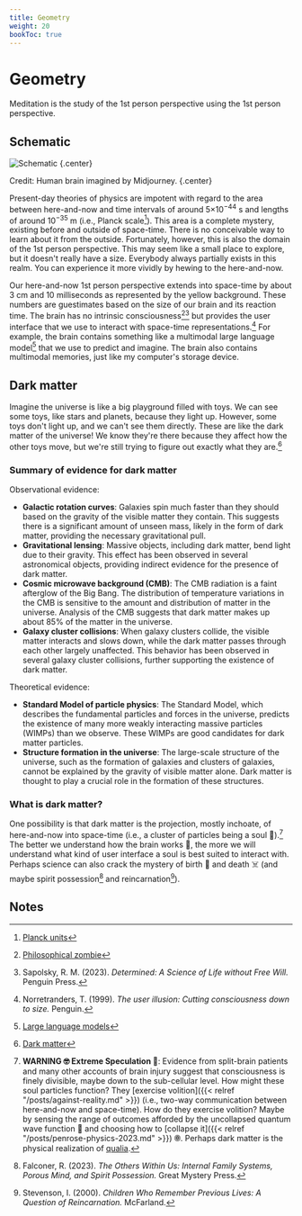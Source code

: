 ```yaml
---
title: Geometry
weight: 20
bookToc: true
---
```


# Geometry

Meditation is the study of the 1st person perspective using the 1st person perspective.

## Schematic

![Schematic](schematic.svg)
{.center}

Credit: Human brain imagined by Midjourney.
{.center}

Present-day theories of physics are impotent with regard to the area between here-and-now and time intervals of around 5×10<sup>−44</sup> s and lengths of around 10<sup>−35</sup> m (i.e., Planck scale[^planck]).
This area is a complete mystery, existing before and outside of space-time.
There is no conceivable way to learn about it from the outside.
Fortunately, however, this is also the domain of the 1st person perspective.
This may seem like a small place to explore, but it doesn't really have a size.
Everybody always partially exists in this realm.
You can experience it more vividly by hewing to the here-and-now.

Our here-and-now 1st person perspective extends into space-time by about 3 cm and 10 milliseconds as represented by the yellow background.
These numbers are guestimates based on the size of our brain and its reaction time.
The brain has no intrinsic consciousness[^zombie][^sapolsky2023] but provides the user interface that we use to interact with space-time representations.[^norretranders1999]
For example, the brain contains something like a multimodal large language model[^llm] that we use to predict and imagine.
The brain also contains multimodal memories, just like my computer's storage device.

## Dark matter

Imagine the universe is like a big playground filled with toys.
We can see some toys, like stars and planets, because they light up.
However, some toys don't light up, and we can't see them directly.
These are like the dark matter of the universe! We know they're there because they affect how the other toys move, but we're still trying to figure out exactly what they are.[^dark-matter]

### Summary of evidence for dark matter

Observational evidence:

-   **Galactic rotation curves**: Galaxies spin much faster than they should based on the gravity of the visible matter they contain. This suggests there is a significant amount of unseen mass, likely in the form of dark matter, providing the necessary gravitational pull.
-   **Gravitational lensing**: Massive objects, including dark matter, bend light due to their gravity. This effect has been observed in several astronomical objects, providing indirect evidence for the presence of dark matter.
-   **Cosmic microwave background (CMB)**: The CMB radiation is a faint afterglow of the Big Bang. The distribution of temperature variations in the CMB is sensitive to the amount and distribution of matter in the universe. Analysis of the CMB suggests that dark matter makes up about 85% of the matter in the universe.
-   **Galaxy cluster collisions**: When galaxy clusters collide, the visible matter interacts and slows down, while the dark matter passes through each other largely unaffected. This behavior has been observed in several galaxy cluster collisions, further supporting the existence of dark matter.

Theoretical evidence:

-   **Standard Model of particle physics**: The Standard Model, which describes the fundamental particles and forces in the universe, predicts the existence of many more weakly interacting massive particles (WIMPs) than we observe. These WIMPs are good candidates for dark matter particles.
-   **Structure formation in the universe**: The large-scale structure of the universe, such as the formation of galaxies and clusters of galaxies, cannot be explained by the gravity of visible matter alone. Dark matter is thought to play a crucial role in the formation of these structures.

### What is dark matter?

One possibility is that dark matter is the projection, mostly inchoate, of here-and-now into space-time (i.e., a cluster of particles being a soul 👻).[^conscious-agent]
The better we understand how the brain works 🧠, the more we will understand what kind of user interface a soul is best suited to interact with.
Perhaps science can also crack the mystery of birth 🎂 and death ☠️ (and maybe spirit possession[^falconer2023] and reincarnation[^stevenson2000]).

## Notes

[^norretranders1999]: Norretranders, T. (1999). *The user illusion: Cutting consciousness down to size.* Penguin.

[^llm]: [Large language models](https://en.wikipedia.org/wiki/Large_language_model)

[^dark-matter]: [Dark matter](https://en.wikipedia.org/wiki/Dark_matter)

[^planck]: [Planck units](https://en.wikipedia.org/wiki/Planck_units)

[^conscious-agent]: **WARNING 🤓 Extreme Speculation 🤯**: Evidence from split-brain patients and many other accounts of brain injury suggest that consciousness is finely divisible, maybe down to the sub-cellular level.
How might these soul particles function?
They [exercise volition]({{< relref "/posts/against-reality.md" >}}) (i.e., two-way communication between here-and-now and space-time).
How do they exercise volition?
Maybe by sensing the range of outcomes afforded by the uncollapsed quantum wave function 🌊 and choosing how to [collapse it]({{< relref "/posts/penrose-physics-2023.md" >}}) 🞋. Perhaps dark matter is the physical realization of [qualia](https://en.wikipedia.org/wiki/Qualia).

[^zombie]: [Philosophical zombie](https://en.wikipedia.org/wiki/Philosophical_zombie)

[^sapolsky2023]: Sapolsky, R. M. (2023). *Determined: A Science of Life without Free Will.* Penguin Press.

[^falconer2023]: Falconer, R. (2023). *The Others Within Us: Internal Family Systems, Porous Mind, and Spirit Possession.* Great Mystery Press.

[^stevenson2000]: Stevenson, I. (2000). *Children Who Remember Previous Lives: A Question of Reincarnation.* McFarland.
